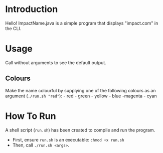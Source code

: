 # Introduction
Hello! ImpactName.java is a simple program that displays "impact.com" in the
CLI.

# Usage
Call without arguments to see the default output.

## Colours
Make the name colourful by supplying one of the following colours as an
argument (`./run.sh "red"`):
    - red
    - green
    - yellow
    - blue
    -magenta
    - cyan

# How To Run
A shell script (`run.sh`) has been created to compile and run the program.
- First, ensure `run.sh` is an executable: `chmod +x run.sh`
- Then, call `./run.sh <args>`.


